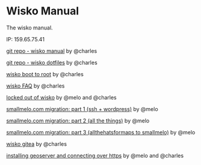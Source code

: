 # Wisko Manual

The wisko manual.

IP: 159.65.75.41

[git repo - wisko manual](https://git.charlesreid1.com/charlesreid1/wisko-manual) by @charles

[git repo - wisko dotfiles](https://git.charlesreid1.com/dotfiles/wisko) by @charles

[wisko boot to root](/boot2root.md) by @charles

[wisko FAQ](/faq.md) by @charles

[locked out of wisko](/locked-out.md) by @melo and @charles

[smallmelo.com migration: part 1 (ssh + wordpress)](/smallmelo-migration-1.md) by @melo

[smallmelo.com migration: part 2 (all the things)](/smallmelo-migration-2.md) by @melo

[smallmelo.com migration: part 3 (allthehatsformaps to smallmelo)](/smallmelo-migration-3.md) by @melo

[wisko gitea](/wisko-gitea.md) by @charles

[installing geoserver and connecting over https](/geoserver-https.md) by @melo and @charles

